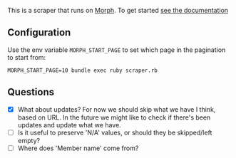 This is a scraper that runs on [Morph](https://morph.io). To get started [see the documentation](https://morph.io/documentation)

## Configuration

Use the env variable `MORPH_START_PAGE` to set which page in the pagination to start
from:

```
MORPH_START_PAGE=10 bundle exec ruby scraper.rb
```

## Questions

* [x] What about updates?
      For now we should skip what we have I think, based on URL.
      In the future we might like to check if there's been updates and update what we have.
* [ ] Is it useful to preserve 'N/A' values, or should they be skipped/left empty?
* [ ] Where does 'Member name' come from?
